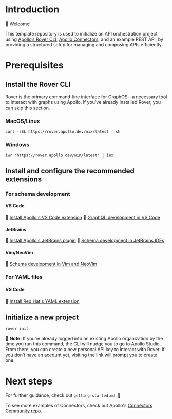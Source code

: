 # Introduction 

👋 Welcome!

This template repository is used to initialize an API orchestration project using [Apollo’s Rover CLI](https://www.apollographql.com/docs/rover), [Apollo Connectors](https://www.apollographql.com/docs/graphos/schema-design/connectors), and an example REST API, by providing a structured setup for managing and composing APIs efficiently.

# Prerequisites

## Install the Rover CLI
Rover is the primary command-line interface for GraphOS—a necessary tool to interact with graphs using Apollo. If you’ve already installed Rover, you can skip this section.

### MacOS/Linux
```
curl -sSL https://rover.apollo.dev/nix/latest | sh
```

### Windows
```
iwr 'https://rover.apollo.dev/win/latest' | iex
```

## Install and configure the recommended extensions

### For schema development

#### VS Code
🔗 [Install Apollo's VS Code extension](https://marketplace.visualstudio.com/items?itemName=apollographql.vscode-apollo)
🔗 [GraphQL development in VS Code](https://www.apollographql.com/docs/graphos/schema-design/ide-support/vs-code)

#### JetBrains
🔗 [Install Apollo's JetBrains plugin](https://plugins.jetbrains.com/plugin/20645-apollo-graphql)
🔗 [Schema development in JetBrains IDEs](https://www.apollographql.com/docs/graphos/schema-design/ide-support/jetbrains)

#### Vim/NeoVim
🔗 [Schema development in Vim and NeoVim](https://www.apollographql.com/docs/graphos/schema-design/ide-support/vim)

### For YAML files

#### VS Code
🔗 [Install Red Hat's YAML extension](https://marketplace.visualstudio.com/items?itemName=redhat.vscode-yaml)

## Initialize a new project
```
rover init
```

📓 **Note:** If you’re already logged into an existing Apollo organization by the time you run this command, the CLI will nudge you to go to Apollo Studio. From there, you can create a new personal API key to interact with Rover. If you don’t have an account yet, visiting the link will prompt you to create one.

# Next steps
For further guidance, check out `getting-started.md`. 🚀

To see more examples of Connectors, check out Apollo's [Connectors Community repo](https://github.com/apollographql/connectors-community).